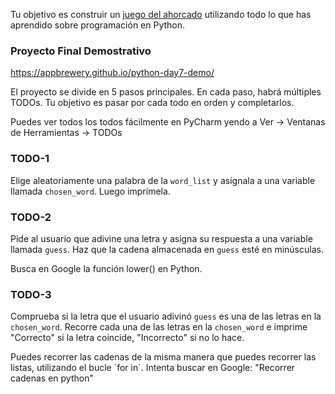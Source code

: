 Tu objetivo es construir un [juego del ahorcado](https://en.wikipedia.org/wiki/Hangman_(game)) utilizando todo lo que has aprendido sobre programación en Python.

### Proyecto Final Demostrativo
https://appbrewery.github.io/python-day7-demo/


El proyecto se divide en 5 pasos principales. En cada paso, habrá múltiples TODOs. Tu objetivo es pasar por cada todo en orden y completarlos.

Puedes ver todos los todos fácilmente en PyCharm yendo a Ver -> Ventanas de Herramientas -> TODOs

### TODO-1 
Elige aleatoriamente una palabra de la `word_list` y asígnala a una variable llamada `chosen_word`. Luego imprímela.

### TODO-2 
Pide al usuario que adivine una letra y asigna su respuesta a una variable llamada `guess`. Haz que la cadena almacenada en `guess` esté en minúsculas.

<div class="hint">
  Busca en Google la función lower() en Python.
</div>

### TODO-3 
Comprueba si la letra que el usuario adivinó `guess` es una de las letras en la `chosen_word`. Recorre cada una de las letras en la `chosen_word` e imprime "Correcto" si la letra coincide, "Incorrecto" si no lo hace.

<div class="hint">
  Puedes recorrer las cadenas de la misma manera que puedes recorrer las listas, utilizando el bucle `for in`.
    Intenta buscar en Google: "Recorrer cadenas en python"
</div>

